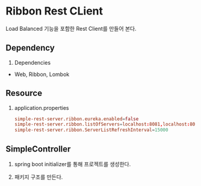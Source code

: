 # Ribbon Rest CLient
 Load Balanced 기능을 포함한 Rest Client를 만들어 본다.


## Dependency
1. Dependencies
 - Web, Ribbon, Lombok
   
## Resource
1. application.properties
    ~~~conf
    simple-rest-server.ribbon.eureka.enabled=false
    simple-rest-server.ribbon.listOfServers=localhost:8081,localhost:8082
    simple-rest-server.ribbon.ServerListRefreshInterval=15000
    ~~~

## SimpleController
1. spring boot initializer를 통해 프로젝트를 생성한다.

2. 패키지 구조를 만든다.
    